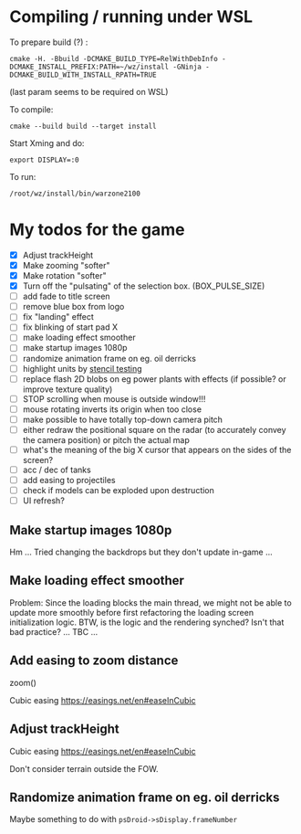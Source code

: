 Compiling / running under WSL
=====

To prepare build (?) :

    cmake -H. -Bbuild -DCMAKE_BUILD_TYPE=RelWithDebInfo -DCMAKE_INSTALL_PREFIX:PATH=~/wz/install -GNinja -DCMAKE_BUILD_WITH_INSTALL_RPATH=TRUE
(last param seems to be required on WSL)

To compile:

    cmake --build build --target install

Start Xming and do:

    export DISPLAY=:0

To run:

    /root/wz/install/bin/warzone2100

My todos for the game
=====================

* [x] Adjust trackHeight
* [x] Make zooming "softer"
* [x] Make rotation "softer"
* [x] Turn off the "pulsating" of the selection box. (BOX_PULSE_SIZE)
* [ ] add fade to title screen
* [ ] remove blue box from logo
* [ ] fix "landing" effect
* [ ] fix blinking of start pad X
* [ ] make loading effect smoother
* [ ] make startup images 1080p
* [ ] randomize animation frame on eg. oil derricks
* [ ] highlight units by [stencil testing](https://learnopengl.com/Advanced-OpenGL/Stencil-testing)
* [ ] replace flash 2D blobs on eg power plants with effects (if possible? or improve texture quality)
* [ ] STOP scrolling when mouse is outside window!!!
* [ ] mouse rotating inverts its origin when too close
* [ ] make possible to have totally top-down camera pitch
* [ ] either redraw the positional square on the radar (to accurately convey the camera position) or pitch the actual map
* [ ] what's the meaning of the big X cursor that appears on the sides of the screen?
* [ ] acc / dec of tanks
* [ ] add easing to projectiles
* [ ] check if models can be exploded upon destruction
* [ ] UI refresh?

Make startup images 1080p
-------------------------

Hm ... Tried changing the backdrops but they don't update in-game ...

Make loading effect smoother
----------------------------

Problem: Since the loading blocks the main thread, we might not be able to update more smoothly before first refactoring the loading screen initialization logic. BTW, is the logic and the rendering synched? Isn't that bad practice? ... TBC ...

Add easing to zoom distance
---------------------------

zoom()

Cubic easing https://easings.net/en#easeInCubic

Adjust trackHeight
------------------

Cubic easing https://easings.net/en#easeInCubic

Don't consider terrain outside the FOW.

Randomize animation frame on eg. oil derricks
---------------------------------------------

Maybe something to do with `psDroid->sDisplay.frameNumber`
